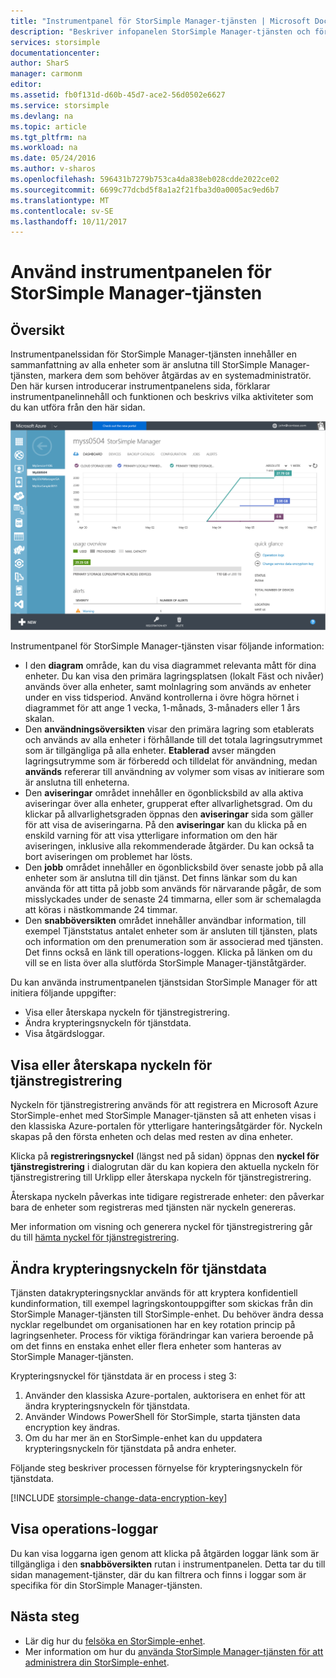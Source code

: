 ```yaml
---
title: "Instrumentpanel för StorSimple Manager-tjänsten | Microsoft Docs"
description: "Beskriver infopanelen StorSimple Manager-tjänsten och förklarar hur du använder den för att övervaka hälsotillståndet för din StorSimple-lösning."
services: storsimple
documentationcenter: 
author: SharS
manager: carmonm
editor: 
ms.assetid: fb0f131d-d60b-45d7-ace2-56d0502e6627
ms.service: storsimple
ms.devlang: na
ms.topic: article
ms.tgt_pltfrm: na
ms.workload: na
ms.date: 05/24/2016
ms.author: v-sharos
ms.openlocfilehash: 596431b7279b753ca4da838eb028cdde2022ce02
ms.sourcegitcommit: 6699c77dcbd5f8a1a2f21fba3d0a0005ac9ed6b7
ms.translationtype: MT
ms.contentlocale: sv-SE
ms.lasthandoff: 10/11/2017
---
```

# <a name="use-the-storsimple-manager-service-dashboard"></a>Använd instrumentpanelen för StorSimple Manager-tjänsten
## <a name="overview"></a>Översikt
Instrumentpanelssidan för StorSimple Manager-tjänsten innehåller en sammanfattning av alla enheter som är anslutna till StorSimple Manager-tjänsten, markera dem som behöver åtgärdas av en systemadministratör. Den här kursen introducerar instrumentpanelens sida, förklarar instrumentpanelinnehåll och funktionen och beskrivs vilka aktiviteter som du kan utföra från den här sidan.

![Instrumentpanel](./media/storsimple-service-dashboard/HCS_ServiceDashboard.png)

Instrumentpanel för StorSimple Manager-tjänsten visar följande information:

* I den **diagram** område, kan du visa diagrammet relevanta mått för dina enheter. Du kan visa den primära lagringsplatsen (lokalt Fäst och nivåer) används över alla enheter, samt molnlagring som används av enheter under en viss tidsperiod. Använd kontrollerna i övre högra hörnet i diagrammet för att ange 1 vecka, 1-månads, 3-månaders eller 1 års skalan.
* Den **användningsöversikten** visar den primära lagring som etablerats och används av alla enheter i förhållande till det totala lagringsutrymmet som är tillgängliga på alla enheter. **Etablerad** avser mängden lagringsutrymme som är förberedd och tilldelat för användning, medan **används** refererar till användning av volymer som visas av initierare som är anslutna till enheterna.
* Den **aviseringar** området innehåller en ögonblicksbild av alla aktiva aviseringar över alla enheter, grupperat efter allvarlighetsgrad. Om du klickar på allvarlighetsgraden öppnas den **aviseringar** sida som gäller för att visa de aviseringarna. På den **aviseringar** kan du klicka på en enskild varning för att visa ytterligare information om den här aviseringen, inklusive alla rekommenderade åtgärder. Du kan också ta bort aviseringen om problemet har lösts.
* Den **jobb** området innehåller en ögonblicksbild över senaste jobb på alla enheter som är anslutna till din tjänst. Det finns länkar som du kan använda för att titta på jobb som används för närvarande pågår, de som misslyckades under de senaste 24 timmarna, eller som är schemalagda att köras i nästkommande 24 timmar.
* Den **snabböversikten** området innehåller användbar information, till exempel Tjänststatus antalet enheter som är ansluten till tjänsten, plats och information om den prenumeration som är associerad med tjänsten. Det finns också en länk till operations-loggen. Klicka på länken om du vill se en lista över alla slutförda StorSimple Manager-tjänståtgärder.

Du kan använda instrumentpanelen tjänstsidan StorSimple Manager för att initiera följande uppgifter:

* Visa eller återskapa nyckeln för tjänstregistrering.
* Ändra krypteringsnyckeln för tjänstdata.
* Visa åtgärdsloggar.

## <a name="view-or-regenerate-the-service-registration-key"></a>Visa eller återskapa nyckeln för tjänstregistrering
Nyckeln för tjänstregistrering används för att registrera en Microsoft Azure StorSimple-enhet med StorSimple Manager-tjänsten så att enheten visas i den klassiska Azure-portalen för ytterligare hanteringsåtgärder för. Nyckeln skapas på den första enheten och delas med resten av dina enheter.

Klicka på **registreringsnyckel** (längst ned på sidan) öppnas den **nyckel för tjänstregistrering** i dialogrutan där du kan kopiera den aktuella nyckeln för tjänstregistrering till Urklipp eller återskapa nyckeln för tjänstregistrering.

Återskapa nyckeln påverkas inte tidigare registrerade enheter: den påverkar bara de enheter som registreras med tjänsten när nyckeln genereras.

Mer information om visning och generera nyckel för tjänstregistrering går du till [hämta nyckel för tjänstregistrering](storsimple-manage-service.md#get-the-service-registration-key).

## <a name="change-the-service-data-encryption-key"></a>Ändra krypteringsnyckeln för tjänstdata
Tjänsten datakrypteringsnycklar används för att kryptera konfidentiell kundinformation, till exempel lagringskontouppgifter som skickas från din StorSimple Manager-tjänsten till StorSimple-enhet. Du behöver ändra dessa nycklar regelbundet om organisationen har en key rotation princip på lagringsenheter. Process för viktiga förändringar kan variera beroende på om det finns en enstaka enhet eller flera enheter som hanteras av StorSimple Manager-tjänsten.

Krypteringsnyckel för tjänstdata är en process i steg 3:

1. Använder den klassiska Azure-portalen, auktorisera en enhet för att ändra krypteringsnyckeln för tjänstdata.
2. Använder Windows PowerShell för StorSimple, starta tjänsten data encryption key ändras.
3. Om du har mer än en StorSimple-enhet kan du uppdatera krypteringsnyckeln för tjänstdata på andra enheter.

Följande steg beskriver processen förnyelse för krypteringsnyckeln för tjänstdata.

[!INCLUDE [storsimple-change-data-encryption-key](../../includes/storsimple-change-data-encryption-key.md)]

## <a name="view-the-operations-logs"></a>Visa operations-loggar
Du kan visa loggarna igen genom att klicka på åtgärden loggar länk som är tillgängliga i den **snabböversikten** rutan i instrumentpanelen. Detta tar du till sidan management-tjänster, där du kan filtrera och finns i loggar som är specifika för din StorSimple Manager-tjänsten.

## <a name="next-steps"></a>Nästa steg
* Lär dig hur du [felsöka en StorSimple-enhet](storsimple-troubleshoot-operational-device.md).
* Mer information om hur du [använda StorSimple Manager-tjänsten för att administrera din StorSimple-enhet](storsimple-manager-service-administration.md).


